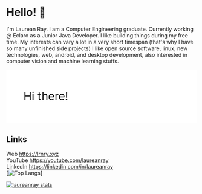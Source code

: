 # Hello! 👋

I'm Laurean Ray. I am a Computer Engineering graduate. Currently working @ Eclaro as a Junior Java Developer. 
I like building things during my free time. My interests can vary a lot in a very short timespan (that's why I have so many unfinished side projects) I like open source software, linux, new technologies, web, android, and desktop development, also interested in computer vision and machine learning stuffs.
  
  
  
![frame](https://raw.githubusercontent.com/laureanray/laureanray/master/Frame%201.png) 

## Links
Web https://lrnry.xyz  
YouTube https://youtube.com/laureanray  
LinkedIn https://linkedin.com/in/laureanray  
[![Top Langs](https://github-readme-stats.vercel.app/api/top-langs/?username=laureanray&langs_count=10)]

[![laureanray stats](https://github-readme-stats.vercel.app/api?username=laureanray&count_private=true&theme=dracula)](https://github.com/laureanray/github-readme-stats)    
